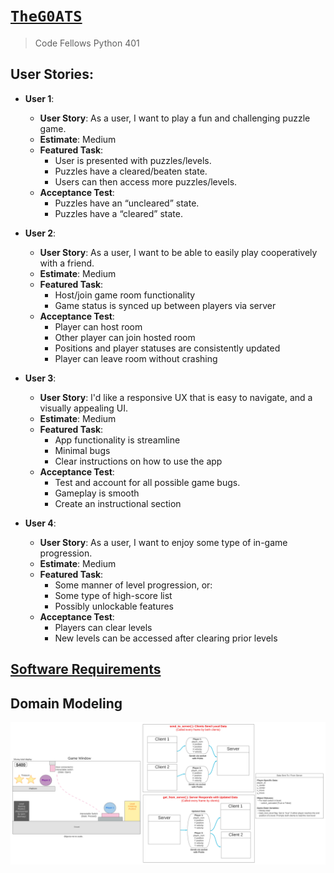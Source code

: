 # [`TheG0ATS`](https://theg0ats.github.io/Project-Prep/)
> Code Fellows Python 401

## User Stories:
  - **User 1**: 
    - **User Story**: As a user, I want to play a fun and challenging puzzle game.
    - **Estimate**: Medium
    - **Featured Task**: 
      - User is presented with puzzles/levels.
      - Puzzles have a cleared/beaten state.
      - Users can then access more puzzles/levels.
    - **Acceptance Test**: 
      - Puzzles have an “uncleared” state.
      - Puzzles have a “cleared” state.


  - **User 2**: 
    - **User Story**: As a user, I want to be able to easily play cooperatively with a friend. 
    - **Estimate**: Medium
    - **Featured Task**: 
      - Host/join game room functionality
      - Game status is synced up between players via server
    - **Acceptance Test**: 
      - Player can host room
      - Other player can join hosted room
      - Positions and player statuses are consistently updated
      - Player can leave room without crashing


  - **User 3**: 
    - **User Story**: I'd like a responsive UX that is easy to navigate, and a visually appealing UI.
    - **Estimate**: Medium
    - **Featured Task**: 
      - App functionality is streamline
      - Minimal bugs
      - Clear instructions on how to use the app
    - **Acceptance Test**: 
      - Test and account for all possible game bugs.
      - Gameplay is smooth
      - Create an instructional section

  - **User 4**: 
    - **User Story**: As a user, I want to enjoy some type of in-game progression.  
    - **Estimate**: Medium
    - **Featured Task**: 
      - Some manner of level progression, or:
      - Some type of high-score list
      - Possibly unlockable features
    - **Acceptance Test**: 
      - Players can clear levels
      - New levels can be accessed after clearing prior levels


## [Software Requirements](requirements.md)

## Domain Modeling
![Domain Model](domain_model.png)
